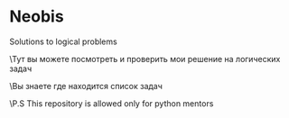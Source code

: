 # Neobis
Solutions to logical problems

\Тут вы можете посмотреть и проверить мои решение на логических задач

\Вы знаете где находится список задач 

\P.S This repository is allowed only for python mentors 
